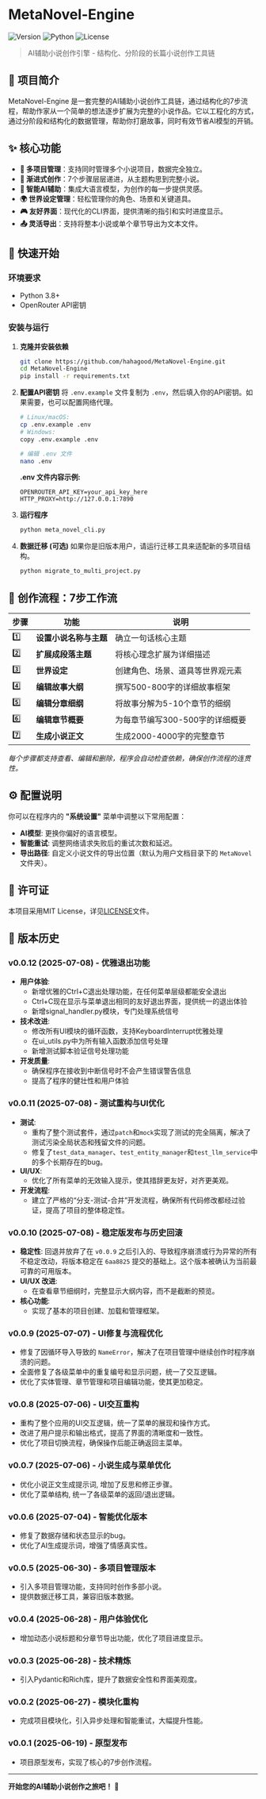 # MetaNovel-Engine

![Version](https://img.shields.io/badge/version-v0.0.12-blue.svg)
![Python](https://img.shields.io/badge/python-3.8+-green.svg)
![License](https://img.shields.io/badge/license-MIT-yellow.svg)

> AI辅助小说创作引擎 - 结构化、分阶段的长篇小说创作工具链

## 📖 项目简介

MetaNovel-Engine 是一套完整的AI辅助小说创作工具链，通过结构化的7步流程，帮助作家从一个简单的想法逐步扩展为完整的小说作品。它以工程化的方式，通过分阶段和结构化的数据管理，帮助你打磨故事，同时有效节省AI模型的开销。

## ✨ 核心功能

- **📁 多项目管理**：支持同时管理多个小说项目，数据完全独立。
- **🎯 渐进式创作**：7个步骤层层递进，从主题构思到完整小说。
- **🤖 智能AI辅助**：集成大语言模型，为创作的每一步提供灵感。
- **🌍 世界设定管理**：轻松管理你的角色、场景和关键道具。
- **🎮 友好界面**：现代化的CLI界面，提供清晰的指引和实时进度显示。
- **📤 灵活导出**：支持将整本小说或单个章节导出为文本文件。

## 🚀 快速开始

### 环境要求
- Python 3.8+
- OpenRouter API密钥

### 安装与运行

1.  **克隆并安装依赖**
    ```bash
    git clone https://github.com/hahagood/MetaNovel-Engine.git
    cd MetaNovel-Engine
    pip install -r requirements.txt
    ```

2.  **配置API密钥**
    将 `.env.example` 文件复制为 `.env`，然后填入你的API密钥。如果需要，也可以配置网络代理。
    ```bash
    # Linux/macOS:
    cp .env.example .env
    # Windows:
    copy .env.example .env

    # 编辑 .env 文件
    nano .env
    ```
    **.env 文件内容示例:**
    ```
    OPENROUTER_API_KEY=your_api_key_here
    HTTP_PROXY=http://127.0.0.1:7890
    ```

3.  **运行程序**
    ```bash
    python meta_novel_cli.py
    ```

4.  **数据迁移 (可选)**
    如果你是旧版本用户，请运行迁移工具来适配新的多项目结构。
    ```bash
    python migrate_to_multi_project.py
    ```

## 📝 创作流程：7步工作流

| 步骤 | 功能 | 说明 |
|------|------|------|
| 1️⃣ | **设置小说名称与主题** | 确立一句话核心主题 |
| 2️⃣ | **扩展成段落主题** | 将核心理念扩展为详细描述 |
| 3️⃣ | **世界设定** | 创建角色、场景、道具等世界观元素 |
| 4️⃣ | **编辑故事大纲** | 撰写500-800字的详细故事框架 |
| 5️⃣ | **编辑分章细纲** | 将故事分解为5-10个章节的细纲 |
| 6️⃣ | **编辑章节概要** | 为每章节编写300-500字的详细概要 |
| 7️⃣ | **生成小说正文** | 生成2000-4000字的完整章节 |

*每个步骤都支持查看、编辑和删除，程序会自动检查依赖，确保创作流程的连贯性。*

## ⚙️ 配置说明

你可以在程序内的 **"系统设置"** 菜单中调整以下常用配置：

- **AI模型**: 更换你偏好的语言模型。
- **智能重试**: 调整网络请求失败后的重试次数和延迟。
- **导出路径**: 自定义小说文件的导出位置（默认为用户文档目录下的 `MetaNovel` 文件夹）。

## 📄 许可证

本项目采用MIT License，详见[LICENSE](LICENSE)文件。

## 📝 版本历史

### v0.0.12 (2025-07-08) - 优雅退出功能
- **用户体验**:
  - 新增优雅的Ctrl+C退出处理功能，在任何菜单层级都能安全退出
  - Ctrl+C现在显示与菜单退出相同的友好退出界面，提供统一的退出体验
  - 新增signal_handler.py模块，专门处理系统信号
- **技术改进**:
  - 修改所有UI模块的循环函数，支持KeyboardInterrupt优雅处理
  - 在ui_utils.py中为所有输入函数添加信号处理
  - 新增测试脚本验证信号处理功能
- **开发质量**:
  - 确保程序在接收到中断信号时不会产生错误警告信息
  - 提高了程序的健壮性和用户体验

### v0.0.11 (2025-07-08) - 测试重构与UI优化
- **测试**:
  - 重构了整个测试套件，通过`patch`和`mock`实现了测试的完全隔离，解决了测试污染全局状态和残留文件的问题。
  - 修复了`test_data_manager`、`test_entity_manager`和`test_llm_service`中的多个长期存在的bug。
- **UI/UX**:
  - 优化了所有菜单的无效输入提示，使其措辞更友好，对齐更美观。
- **开发流程**:
  - 建立了严格的“分支-测试-合并”开发流程，确保所有代码修改都经过验证，提高了项目的整体稳定性。

### v0.0.10 (2025-07-08) - 稳定版发布与历史回滚
- **稳定性**: 回退并放弃了在 `v0.0.9` 之后引入的、导致程序崩溃或行为异常的所有不稳定改动，将版本稳定在 `6aa8825` 提交的基础上。这个版本被确认为当前最可靠的可用版本。
- **UI/UX 改进**:
  - 在查看章节细纲时，完整显示大纲内容，而不是截断的预览。
- **核心功能**: 
  - 实现了基本的项目创建、加载和管理框架。

### v0.0.9 (2025-07-07) - UI修复与流程优化
- 修复了因循环导入导致的 `NameError`，解决了在项目管理中继续创作时程序崩溃的问题。
- 全面修复了各级菜单中的重复编号和显示问题，统一了交互逻辑。
- 优化了实体管理、章节管理和项目编辑功能，使其更加稳定。

### v0.0.8 (2025-07-06) - UI交互重构
- 重构了整个应用的UI交互逻辑，统一了菜单的展现和操作方式。
- 改进了用户提示和输出格式，提高了界面的清晰度和一致性。
- 优化了项目切换流程，确保操作后能正确返回主菜单。

### v0.0.7 (2025-07-06) - 小说生成与菜单优化
- 优化小说正文生成提示词, 增加了反思和修正步骤。
- 优化了菜单结构, 统一了各级菜单的返回/退出逻辑。

### v0.0.6 (2025-07-04) - 智能优化版本
- 修复了数据存储和状态显示的bug。
- 优化了AI生成提示词，增强了情感真实性。

### v0.0.5 (2025-06-30) - 多项目管理版本
- 引入多项目管理功能，支持同时创作多部小说。
- 提供数据迁移工具，兼容旧版本数据。

### v0.0.4 (2025-06-28) - 用户体验优化
- 增加动态小说标题和分章节导出功能，优化了项目进度显示。

### v0.0.3 (2025-06-28) - 技术精炼
- 引入Pydantic和Rich库，提升了数据安全性和界面美观度。

### v0.0.2 (2025-06-27) - 模块化重构
- 完成项目模块化，引入异步处理和智能重试，大幅提升性能。

### v0.0.1 (2025-06-19) - 原型发布
- 项目原型发布，实现了核心的7步创作流程。

---

**开始您的AI辅助小说创作之旅吧！** 🚀